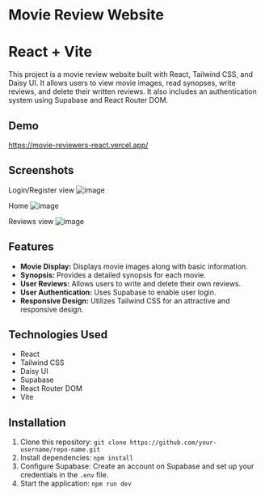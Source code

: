 # Movie Review Website
# React + Vite
This project is a movie review website built with React, Tailwind CSS, and Daisy UI. It allows users to view movie images, read synopses, write reviews, and delete their written reviews. It also includes an authentication system using Supabase and React Router DOM.

## Demo

https://movie-reviewers-react.vercel.app/

## Screenshots
Login/Register view
![image](https://github.com/Alberto-Corzo/MovieReviewersReact/assets/110313322/b4213cd4-89ed-46b6-bd2d-ce2e56ad79bc)

Home
![image](https://github.com/Alberto-Corzo/MovieReviewersReact/assets/110313322/3dbbe164-3aa9-4f73-b96a-4680098da893)

Reviews view
![image](https://github.com/Alberto-Corzo/MovieReviewersReact/assets/110313322/f3f1a8a9-f4ba-4ba2-a76d-008f423ab74f)


## Features

- **Movie Display:** Displays movie images along with basic information.
- **Synopsis:** Provides a detailed synopsis for each movie.
- **User Reviews:** Allows users to write and delete their own reviews.
- **User Authentication:** Uses Supabase to enable user login.
- **Responsive Design:** Utilizes Tailwind CSS for an attractive and responsive design.

## Technologies Used

- React
- Tailwind CSS
- Daisy UI
- Supabase
- React Router DOM
- Vite

## Installation

1. Clone this repository: `git clone https://github.com/your-username/repo-name.git`
2. Install dependencies: `npm install`
3. Configure Supabase: Create an account on Supabase and set up your credentials in the `.env` file.
4. Start the application: `npm run dev`
